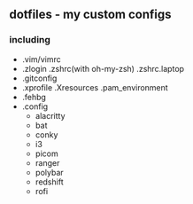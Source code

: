 ## dotfiles - my custom configs

### including
- .vim/vimrc
- .zlogin .zshrc(with oh-my-zsh) .zshrc.laptop
- .gitconfig
- .xprofile .Xresources .pam_environment
- .fehbg
- .config
    - alacritty
    - bat
    - conky
    - i3
    - picom
    - ranger
    - polybar
    - redshift
    - rofi

